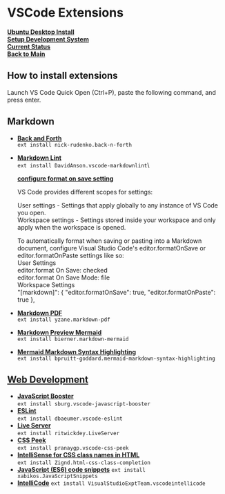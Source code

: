 # VSCode Extensions

**[Ubuntu Desktop Install](../../ubuntu22-04/desktop-install.md)**\
**[Setup Development System](../../../development/report_system/setup_dev_system/setup_dev_system.md)**\
**[Current Status](../../../development/status/weekly/current_status.md)**\
**[Back to Main](../../../README.md)**

## How to install extensions

Launch VS Code Quick Open (Ctrl+P), paste the following command, and press enter.

## Markdown

- **[Back and Forth](https://marketplace.visualstudio.com/items?itemName=nick-rudenko.back-n-forth)**\
```ext install nick-rudenko.back-n-forth```
- **[Markdown Lint](https://marketplace.visualstudio.com/items?itemName=DavidAnson.vscode-markdownlint)**\
```ext install DavidAnson.vscode-markdownlint```\

    **[configure format on save setting](https://code.visualstudio.com/docs/getstarted/settings#_language-specific-editor-settings)**

    VS Code provides different scopes for settings:

    User settings - Settings that apply globally to any instance of VS Code you open.\
    Workspace settings - Settings stored inside your workspace and only apply when the workspace is opened.

    To automatically format when saving or pasting into a Markdown document, configure Visual Studio Code's editor.formatOnSave or editor.formatOnPaste settings like so:\
    User Settings\
    editor.format On Save: checked\
    editor.format On Save Mode: file\
    Workspace Settings\
    "[markdown]": {
        "editor.formatOnSave": true,
        "editor.formatOnPaste": true
    },

- **[Markdown PDF](https://marketplace.visualstudio.com/items?itemName=yzane.markdown-pdf)**\
```ext install yzane.markdown-pdf```
- **[Markdown Preview Mermaid](https://marketplace.visualstudio.com/items?itemName=bierner.markdown-mermaid)**\
```ext install bierner.markdown-mermaid```
- **[Mermaid Markdown Syntax Highlighting](https://marketplace.visualstudio.com/items?itemName=bpruitt-goddard.mermaid-markdown-syntax-highlighting)**\
```ext install bpruitt-goddard.mermaid-markdown-syntax-highlighting```

## **[Web Development](https://medium.com/@gautammanak1/10-must-have-vscode-extensions-for-web-development-44b0d129ae56)**

- **[JavaScript Booster](https://marketplace.visualstudio.com/items?itemName=sburg.vscode-javascript-booster)**\
```ext install sburg.vscode-javascript-booster```
- **[ESLint](https://marketplace.visualstudio.com/items?itemName=dbaeumer.vscode-eslint)**\
```ext install dbaeumer.vscode-eslint```
- **[Live Server](https://marketplace.visualstudio.com/items?itemName=ritwickdey.LiveServer)**\
```ext install ritwickdey.LiveServer```
- **[CSS Peek](https://marketplace.visualstudio.com/items?itemName=pranaygp.vscode-css-peek#:~:text=Peek%3A%20load%20the%20css%20file,the%20symbol%20(%20Ctrl%2Bhover%20))**\
```ext install pranaygp.vscode-css-peek```
- **[IntelliSense for CSS class names in HTML](https://marketplace.visualstudio.com/items?itemName=Zignd.html-css-class-completion)**\
```ext install Zignd.html-css-class-completion```
- **[JavaScript (ES6) code snippets](https://marketplace.visualstudio.com/items?itemName=xabikos.JavaScriptSnippets)**
```ext install xabikos.JavaScriptSnippets```
- **[IntelliCode](https://marketplace.visualstudio.com/items?itemName=VisualStudioExptTeam.vscodeintellicode)**
```ext install VisualStudioExptTeam.vscodeintellicode```
